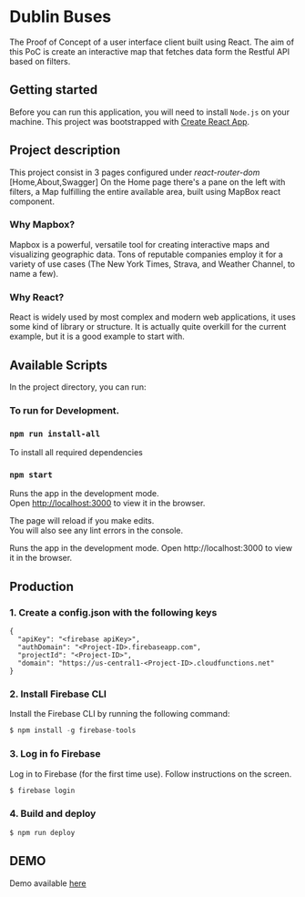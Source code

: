 # Dublin Buses

The Proof of Concept of a user interface client built using React.
The aim of this PoC is create an interactive map that fetches data form the Restful API based on filters.



## Getting started

Before you can run this application, you will need to install `Node.js` on your machine.
This project was bootstrapped with [Create React App](https://github.com/facebook/create-react-app).

## Project description
This project consist in 3 pages configured under _react-router-dom_ [Home,About,Swagger]
On the Home page there's a pane on the left with filters, a Map fulfilling the entire available area, built using MapBox react component.

### Why Mapbox?
Mapbox is a powerful, versatile tool for creating interactive maps and visualizing geographic data. Tons of reputable companies employ it for a variety of use cases (The New York Times, Strava, and Weather Channel, to name a few).

### Why React?
React is widely used by most complex and modern web applications, it uses some kind of library or structure. It is actually quite overkill for the current example, but it is a good example to start with.

## Available Scripts

In the project directory, you can run:
### To run for Development.

### `npm run install-all`
To install all required dependencies

### `npm start`

Runs the app in the development mode.<br>
Open [http://localhost:3000](http://localhost:3000) to view it in the browser.

The page will reload if you make edits.<br>
You will also see any lint errors in the console.

Runs the app in the development mode.
Open http://localhost:3000 to view it in the browser.

## Production

### 1. Create a config.json with the following keys 
```
{
  "apiKey": "<firebase apiKey>",
  "authDomain": "<Project-ID>.firebaseapp.com",
  "projectId": "<Project-ID>",
  "domain": "https://us-central1-<Project-ID>.cloudfunctions.net"
}
```
### 2. Install Firebase CLI

Install the Firebase CLI by running the following command:

```javascript
$ npm install -g firebase-tools
```

### 3. Log in fo Firebase

Log in to Firebase (for the first time use). Follow instructions on the screen.

```javascript
$ firebase login
```

### 4. Build and deploy

```javascript
$ npm run deploy
```

## DEMO

Demo available [here](https://buses-map-d1556.web.app/demo_dashboard.png)